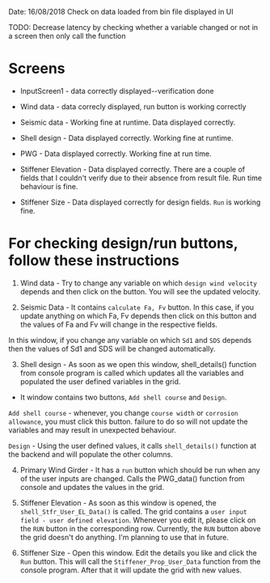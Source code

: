 Date: 16/08/2018
Check on data loaded from bin file displayed in UI

TODO: Decrease latency by checking whether a variable changed or not in a screen then only call the function

# Screens

- InputScreen1 - data correctly displayed--verification done

- Wind data - data correcly displayed, run button is working correctly

- Seismic data - Working fine at runtime. Data displayed correctly.

- Shell design - Data displayed correctly. Working fine at runtime.

- PWG - Data displayed correctly. Working fine at run time.

- Stiffener Elevation - Data displayed correctly. There are a couple of fields that I couldn't verify due to their absence from result file. Run time behaviour is fine.

- Stiffener Size - Data displayed correctly for design fields. `Run` is working fine.




# For checking design/run buttons, follow these instructions

1. Wind data - Try to change any variable on which `design wind velocity` depends and then click on the button. You will see the updated velocity.

2. Seismic Data - It contains `calculate Fa, Fv` button. In this case, if you update anything on which Fa, Fv depends then click on this button and the values of Fa and Fv will change in the respective fields. 

In this window, if you change any variable on which `Sd1` and `SDS` depends then the values of Sd1 and SDS will be changed automatically.

3. Shell design - As soon as we open this window, shell_details() function from console program is called which updates all the variables and populated the user defined variables in the grid.

- It window contains two buttons, `Add shell course` and `Design`.

`Add shell course` - whenever, you change `course width` or `corrosion allowance`, you must click this button. failure to do so will not update the variables and may result in unexpected behaviour.

`Design` - Using the user defined values, it calls `shell_details()` function at the backend and will populate the other columns.

4. Primary Wind Girder - It has a `run` button which should be run when any of the user inputs are changed. Calls the PWG_data() function from console and updates the values in the grid.

5. Stiffener Elevation - As soon as this window is opened, the `shell_Stfr_User_EL_Data()` is called. The grid contains a `user input field - user defined elevation`. Whenever you edit it, please click on the `RUN` button in the corresponding row. Currently, the `RUN` button above the grid doesn't do anything. I'm planning to use that in future.

6. Stiffener Size - Open this window. Edit the details you like and click the `Run` button. This will call the `Stiffener_Prop_User_Data` function from the console program. After that it will update the grid with new values.